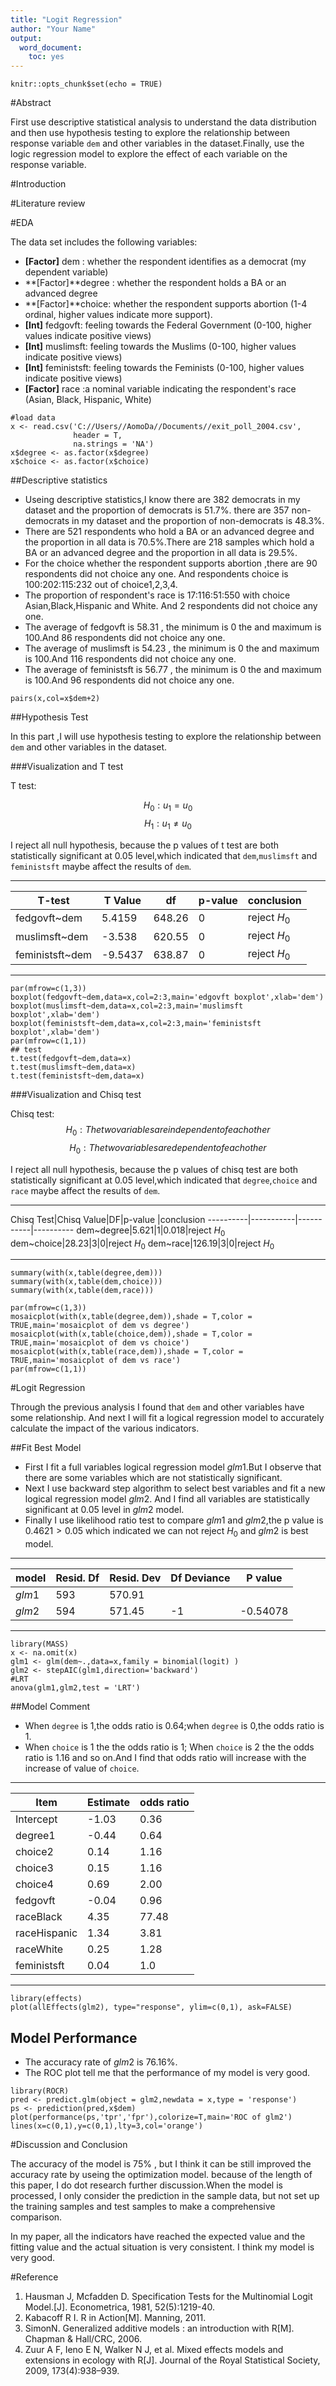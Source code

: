 ```yaml
---
title: "Logit Regression"
author: "Your Name"
output: 
  word_document: 
    toc: yes
---
```


```{r setup, include=FALSE}
knitr::opts_chunk$set(echo = TRUE)
```

#Abstract 

First use descriptive statistical analysis to understand the data distribution and then  use hypothesis testing to explore the relationship between response variable `dem` and other variables in the dataset.Finally, use the logic regression model to explore the effect of each variable on the response variable.


#Introduction  




#Literature review





#EDA

The data set includes the following variables:

- **[Factor]** dem : whether the respondent identifies as a democrat (my dependent variable)
- **[Factor]**degree  : whether the respondent holds a BA or an advanced degree
- **[Factor]**choice: whether the respondent supports abortion (1-4 ordinal, higher values indicate more support).
-  **[Int]** fedgovft: feeling towards the Federal Government (0-100, higher values indicate positive views)
-  **[Int]** muslimsft: feeling towards the Muslims (0-100, higher values indicate positive views)
-  **[Int]** feministsft: feeling towards the Feminists (0-100, higher values indicate positive views)
- **[Factor]**  race  :a nominal variable indicating the respondent's race (Asian, Black, Hispanic, White)


```{r}
#load data
x <- read.csv('C://Users//AomoDa//Documents//exit_poll_2004.csv',
              header = T,
              na.strings = 'NA')
x$degree <- as.factor(x$degree)
x$choice <- as.factor(x$choice)
```


##Descriptive statistics


- Useing descriptive statistics,I know there are 382 democrats in my dataset and the  proportion of democrats is 51.7%. there are 357 non-democrats in my dataset and the  proportion of non-democrats is 48.3%. 
- There are 521 respondents who hold a BA or an advanced degree and the proportion in all data is 70.5%.There are 218 samples which hold a BA or an advanced degree and the proportion in all data is 29.5%.
- For the choice whether the respondent supports abortion ,there are 90  respondents did not choice any one. And respondents choice is 100:202:115:232 out of choice1,2,3,4.
- The proportion  of respondent's race is 17:116:51:550 with choice Asian,Black,Hispanic and White. And 2 respondents did not choice any one.
- The average of fedgovft is 58.31 ,  the minimum is 0 the and maximum is 100.And 86 respondents did not choice any one.
- The average of muslimsft is 54.23 ,  the minimum is 0 the and maximum is 100.And 116 respondents did not choice any one.
- The average of feministsft is 56.77 ,  the minimum is 0 the and maximum is 100.And 96 respondents did not choice any one.

```{r}
pairs(x,col=x$dem+2)
```


##Hypothesis Test


In this part ,I will use hypothesis testing to explore the relationship between  `dem` and other variables in the dataset.

###Visualization and T test

T test:

$$H_0:u_1=u_0$$
$$H_1:u_1 \neq u_0$$


I reject all null hypothesis, because the p values of t test are both statistically significant at 0.05 level,which indicated that `dem`,`muslimsft` and `feministsft` maybe affect the results of `dem`.

-----

T-test|T Value| df|p-value|conclusion
------|-------|---|-------|----------
fedgovft~dem|5.4159|648.26|0|reject $H_0$
muslimsft~dem|-3.538|620.55|0|reject $H_0$
feministsft~dem|-9.5437|638.87|0|reject $H_0$


-----

```{r}
par(mfrow=c(1,3))
boxplot(fedgovft~dem,data=x,col=2:3,main='edgovft boxplot',xlab='dem')
boxplot(muslimsft~dem,data=x,col=2:3,main='muslimsft boxplot',xlab='dem')
boxplot(feministsft~dem,data=x,col=2:3,main='feministsft boxplot',xlab='dem')
par(mfrow=c(1,1))
## test
t.test(fedgovft~dem,data=x)
t.test(muslimsft~dem,data=x)
t.test(feministsft~dem,data=x)
```


###Visualization and Chisq test


Chisq test:
$$H_0: The two variables are independent of each other$$
$$H_0: The two variables are dependent of each other$$

I reject all null hypothesis, because the p values of chisq test are both statistically significant at 0.05 level,which indicated that `degree`,`choice` and `race`  maybe affect the results of `dem`.


-----

Chisq Test|Chisq Value|DF|p-value |conclusion
----------|-----------|-----------|----------
dem~degree|5.621|1|0.018|reject $H_0$
dem~choice|28.23|3|0|reject $H_0$
dem~race|126.19|3|0|reject $H_0$

-----


```{r}
summary(with(x,table(degree,dem)))
summary(with(x,table(dem,choice)))
summary(with(x,table(dem,race)))

par(mfrow=c(1,3))
mosaicplot(with(x,table(degree,dem)),shade = T,color = TRUE,main='mosaicplot of dem vs degree')
mosaicplot(with(x,table(choice,dem)),shade = T,color = TRUE,main='mosaicplot of dem vs choice')
mosaicplot(with(x,table(race,dem)),shade = T,color = TRUE,main='mosaicplot of dem vs race')
par(mfrow=c(1,1))
```


#Logit Regression


Through the previous analysis I found that `dem` and other variables have some relationship. And  next  I will fit a logical regression model to accurately calculate the impact of the various indicators.

##Fit Best Model


- First I fit a full variables logical regression model $glm1$.But I observe that there are  some  variables which are  not statistically significant.
- Next I use backward step algorithm to select best variables and fit a new logical regression model $glm2$. And I find all variables are  statistically significant at 0.05 level in $glm2$ model.
- Finally I use likelihood ratio test to compare $glm1$ and $glm2$,the p value is $0.4621 >0.05$ which indicated we can not reject $H_0$ and $glm2$ is best model.



-----

model|Resid. Df| Resid. Dev| Df Deviance| P value
-----|---------|-----------|------------|--------
$glm1$|593|570.91                     
$glm2$|594|571.45|-1|-0.54078| 0.4621

-----



```{r, message=FALSE, warning=FALSE}
library(MASS)
x <- na.omit(x)
glm1 <- glm(dem~.,data=x,family = binomial(logit) )
glm2 <- stepAIC(glm1,direction='backward')
#LRT
anova(glm1,glm2,test = 'LRT')
```


##Model Comment


- When `degree` is 1,the odds ratio is 0.64;when `degree` is 0,the odds ratio is 1.
- When `choice` is 1 the the odds ratio is 1; When `choice` is 2 the the odds ratio is 1.16 and so on.And I find that odds ratio will increase  with the increase of value of `choice`.


-----

Item| Estimate| odds ratio
-----|--------|----------
Intercept | -1.03 |0.36
degree1  |-0.44 |0.64
choice2 | 0.14| 1.16
choice3 | 0.15| 1.16
choice4 | 0.69  | 2.00
fedgovft |  -0.04  | 0.96
raceBlack  |  4.35 | 77.48
raceHispanic |1.34  |3.81
raceWhite   | 0.25  |1.28
feministsft |  0.04 |1.0

-----

```{r, message=FALSE, warning=FALSE}
library(effects)
plot(allEffects(glm2), type="response", ylim=c(0,1), ask=FALSE)
```


## Model Performance

- The accuracy rate of $glm2$ is 76.16%.
- The ROC plot tell me that the  performance of my model is very good.


```{r, message=FALSE, warning=FALSE}
library(ROCR)
pred <- predict.glm(object = glm2,newdata = x,type = 'response')
ps <- prediction(pred,x$dem)
plot(performance(ps,'tpr','fpr'),colorize=T,main='ROC of glm2')
lines(x=c(0,1),y=c(0,1),lty=3,col='orange')
```


#Discussion and  Conclusion


The accuracy of the model is 75% , but I  think  it can  be still improved the accuracy rate  by useing the optimization model. because  of the length of this paper, I do dot research further discussion.When the model is processed, I only consider the prediction in the sample data, but not set up the training samples and test samples to make a comprehensive comparison.

In my paper, all the indicators have reached the expected value and the fitting value and the actual situation is very consistent. I think my model is very good.


#Reference


1. Hausman J, Mcfadden D. Specification Tests for the Multinomial Logit Model.[J]. Econometrica, 1981, 52(5):1219-40.
2. Kabacoff R I. R in Action[M]. Manning, 2011.
3. SimonN. Generalized additive models : an introduction with R[M]. Chapman & Hall/CRC, 2006.
4. Zuur A F, Ieno E N, Walker N J, et al. Mixed effects models and extensions in ecology with R[J]. Journal of the Royal Statistical Society, 2009, 173(4):938–939.

